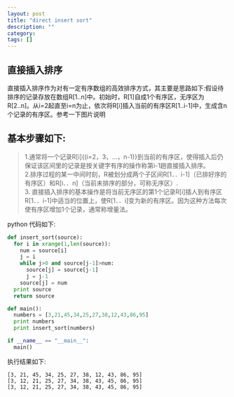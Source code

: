 ```yaml
---
layout: post
title: "direct insert sort"
description: ""
category:
tags: []
---
```


## 直接插入排序


直接插入排序作为对有一定有序数组的高效排序方式，其主要是思路如下:假设待排序的记录存放在数组R[1..n]中。初始时，R[1]自成1个有序区，无序区为R[2..n]。从i=2起直至i=n为止，依次将R[i]插入当前的有序区R[1..i-1]中，生成含n个记录的有序区。参考一下图片说明[](http://i.imgur.com/VNXZNzt.png)

## 基本步骤如下:

>1.通常将一个记录R[i]{(i=2，3，…，n-1)}到当前的有序区，使得插入后仍保证该区间里的记录是按关键字有序的操作称第i-1趟直接插入排序。<br/>
>2.排序过程的某一中间时刻，R被划分成两个子区间R[1．．i-1]（已排好序的有序区）和R[i．．n]（当前未排序的部分，可称无序区）.<br/>
>3. 直接插入排序的基本操作是将当前无序区的第1个记录R[i]插人到有序区R[1．．i-1]中适当的位置上，使R[1．．i]变为新的有序区。因为这种方法每次使有序区增加1个记录，通常称增量法。<br/>
>
>

python 代码如下:

```python
def insert_sort(source):
  for i in xrange(1,len(source)):
    num = source[i]
    j = i
    while j>0 and source[j-1]>num:
      source[j] = source[j-1]
      j = j-1
    source[j] = num
  print source
  return source

def main():
  numbers = [3,21,45,34,25,27,38,12,43,86,95]
  print numbers
  print insert_sort(numbers)

if __name__ == "__main__":
  main()

```

执行结果如下:


    [3, 21, 45, 34, 25, 27, 38, 12, 43, 86, 95]
    [3, 12, 21, 25, 27, 34, 38, 43, 45, 86, 95]
    [3, 12, 21, 25, 27, 34, 38, 43, 45, 86, 95]
